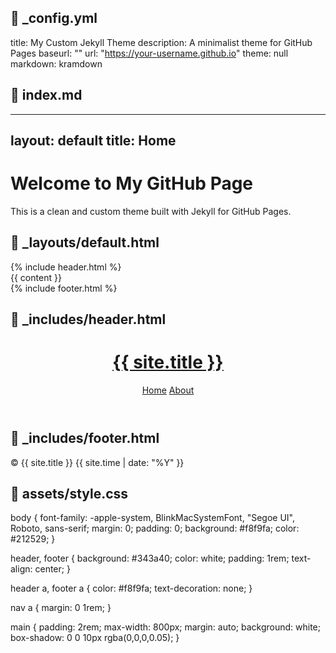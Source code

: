 📁 _config.yml
--------------------------------------------------
title: My Custom Jekyll Theme
description: A minimalist theme for GitHub Pages
baseurl: ""
url: "https://your-username.github.io"
theme: null
markdown: kramdown

📁 index.md
--------------------------------------------------
---
layout: default
title: Home
---

# Welcome to My GitHub Page

This is a clean and custom theme built with Jekyll for GitHub Pages.

📁 _layouts/default.html
--------------------------------------------------
<!DOCTYPE html>
<html lang="en">
<head>
  <meta charset="UTF-8">
  <title>{{ page.title }} - {{ site.title }}</title>
  <link rel="stylesheet" href="/assets/style.css">
</head>
<body>
  {% include header.html %}
  <main>
    {{ content }}
  </main>
  {% include footer.html %}
</body>
</html>

📁 _includes/header.html
--------------------------------------------------
<header>
  <h1><a href="/">{{ site.title }}</a></h1>
  <nav>
    <a href="/">Home</a>
    <a href="/about">About</a>
  </nav>
</header>

📁 _includes/footer.html
--------------------------------------------------
<footer>
  <p>© {{ site.title }} {{ site.time | date: "%Y" }}</p>
</footer>

📁 assets/style.css
--------------------------------------------------
body {
  font-family: -apple-system, BlinkMacSystemFont, "Segoe UI", Roboto, sans-serif;
  margin: 0;
  padding: 0;
  background: #f8f9fa;
  color: #212529;
}

header, footer {
  background: #343a40;
  color: white;
  padding: 1rem;
  text-align: center;
}

header a, footer a {
  color: #f8f9fa;
  text-decoration: none;
}

nav a {
  margin: 0 1rem;
}

main {
  padding: 2rem;
  max-width: 800px;
  margin: auto;
  background: white;
  box-shadow: 0 0 10px rgba(0,0,0,0.05);
}
